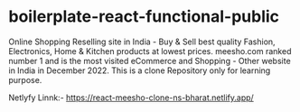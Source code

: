 # boilerplate-react-functional-public

Online Shopping Reselling site in India - Buy & Sell best quality Fashion, Electronics, Home & Kitchen products at lowest prices. meesho.com ranked number 1 and is the most visited eCommerce and Shopping - Other website in India in December 2022. This is a clone Repository only for learning purpose.

Netlyfy Linnk:- https://react-meesho-clone-ns-bharat.netlify.app/
